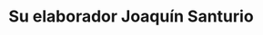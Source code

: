 ---
title: "Su elaborador Joaquín Santurio"
url: /oviedo/su-elaborador-joaquin-santurio/
shop: Metzgerei
---